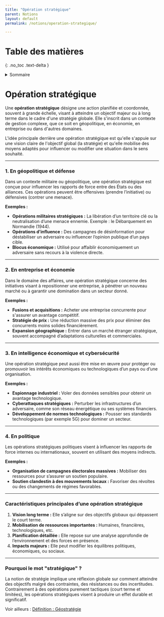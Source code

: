 ```yaml
---
title: "Opération stratégique"
parent: Notions
layout: default
permalink: /notions/operation-strategique/

---
```


# Table des matières
{: .no_toc .text-delta }

<details markdown="block">
  <summary>Sommaire</summary>
  {: .text-delta }

1. Sommaire
{:toc}
</details>

# Opération stratégique

Une **opération stratégique** désigne une action planifiée et coordonnée, souvent à grande échelle, visant à atteindre un objectif majeur ou à long terme dans le cadre d'une stratégie globale. Elle s'inscrit dans un contexte de gestion complexe, que ce soit en géopolitique, en économie, en entreprise ou dans d'autres domaines.

L'idée principale derrière une opération stratégique est qu'elle s'appuie sur une vision claire de l'objectif global (la stratégie) et qu'elle mobilise des moyens adaptés pour influencer ou modifier une situation dans le sens souhaité.

---

### 1. **En géopolitique et défense**

Dans un contexte militaire ou géopolitique, une opération stratégique est conçue pour influencer les rapports de force entre des États ou des alliances. Ces opérations peuvent être offensives (prendre l’initiative) ou défensives (contrer une menace).

**Exemples :**

- **Opérations militaires stratégiques :** La libération d’un territoire clé ou la neutralisation d’une menace ennemie. Exemple : le Débarquement en Normandie (1944).
- **Opérations d’influence :** Des campagnes de désinformation pour déstabiliser un adversaire ou influencer l’opinion publique d’un pays cible.
- **Blocus économique :** Utilisé pour affaiblir économiquement un adversaire sans recours à la violence directe.

---

### 2. **En entreprise et économie**

Dans le domaine des affaires, une opération stratégique concerne des initiatives visant à repositionner une entreprise, à pénétrer un nouveau marché ou à garantir une domination dans un secteur donné.

**Exemples :**

- **Fusions et acquisitions :** Acheter une entreprise concurrente pour s'assurer un avantage compétitif.
- **Stratégie de prix :** Une réduction massive des prix pour éliminer des concurrents moins solides financièrement.
- **Expansion géographique :** Entrer dans un marché étranger stratégique, souvent accompagné d’adaptations culturelles et commerciales.

---

### 3. **En intelligence économique et cybersécurité**

Une opération stratégique peut aussi être mise en œuvre pour protéger ou promouvoir les intérêts économiques ou technologiques d’un pays ou d’une organisation.

**Exemples :**

- **Espionnage industriel :** Voler des données sensibles pour obtenir un avantage technologique.
- **Cyberattaques stratégiques :** Perturber les infrastructures d’un adversaire, comme son réseau énergétique ou ses systèmes financiers.
- **Développement de normes technologiques :** Pousser ses standards technologiques (par exemple 5G) pour dominer un secteur.

---

### 4. **En politique**

Les opérations stratégiques politiques visent à influencer les rapports de force internes ou internationaux, souvent en utilisant des moyens indirects.

**Exemples :**

- **Organisation de campagnes électorales massives :** Mobiliser des ressources pour s’assurer un soutien populaire.
- **Soutien clandestin à des mouvements locaux :** Favoriser des révoltes ou des changements de régimes favorables.

---

### Caractéristiques principales d’une opération stratégique

1. **Vision long terme :** Elle s’aligne sur des objectifs globaux qui dépassent le court terme.
2. **Mobilisation de ressources importantes :** Humaines, financières, technologiques, etc.
3. **Planification détaillée :** Elle repose sur une analyse approfondie de l’environnement et des forces en présence.
4. **Impacts majeurs :** Elle peut modifier les équilibres politiques, économiques, ou sociaux.

---

### Pourquoi le mot "stratégique" ?

La notion de stratégie implique une réflexion globale sur comment atteindre des objectifs malgré des contraintes, des résistances ou des incertitudes. Contrairement à des opérations purement tactiques (court terme et limitées), les opérations stratégiques visent à produire un effet durable et significatif.

Voir ailleurs : [Définition : Géostratégie](https://www.toupie.org/Dictionnaire/Geostrategie.htm?)

